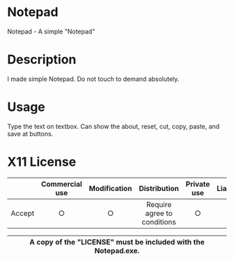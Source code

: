 # Notepad
Notepad - A simple "Notepad"
# Description
I made simple Notepad. Do not touch to demand absolutely.
# Usage
Type the text on textbox. Can show the about, reset, cut, copy, paste, and save at buttons.
# X11 License
||Commercial use|Modification|Distribution|Private use|Liability|Warranty|
|:-:|:-:|:-:|:-:|:-:|:-:|:-:|
|Accept|○|○|Require agree to conditions|○|×|×|

|A copy of the "LICENSE" must be included with the Notepad.exe.|
|:-:|
